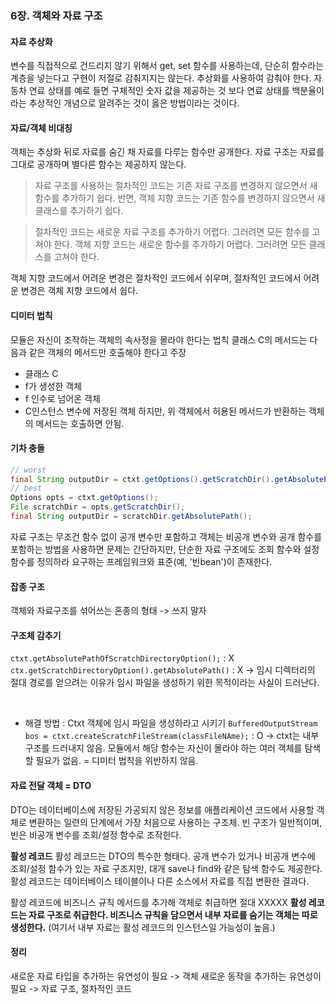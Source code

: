 ### 6장. 객체와 자료 구조

#### 자료 추상화

변수를 직접적으로 건드리지 않기 위해서 get, set 함수를 사용하는데, 단순히 함수라는 계층을 넣는다고 구현이 저절로 감춰지지는 않는다. 추상화를 사용하여 감춰야 한다.
자동차 연료 상태를 예로 들면 구체적인 숫자 값을 제공하는 것 보다 연료 상태를 백분율이라는 추상적인 개념으로 알려주는 것이 옳은 방법이라는 것이다.

#### 자료/객체 비대칭

객체는 추상화 뒤로 자료를 숨긴 채 자료를 다루는 함수만 공개한다.
자료 구조는 자료를 그대로 공개하며 별다른 함수는 제공하지 않는다.

> 자료 구조를 사용하는 절차적인 코드는 기존 자료 구조를 변경하지 않으면서 새 함수를 추가하기 쉽다. 반면, 객체 지향 코드는 기존 함수를 변경하지 않으면서 새 클래스를 추가하기 쉽다.

> 절차적인 코드는 새로운 자료 구조를 추가하기 어렵다. 그러려면 모든 함수를 고쳐야 한다. 객체 지향 코드는 새로운 함수를 추가하기 어렵다. 그러려면 모든 클래스를 고쳐야 한다.

객체 지향 코드에서 어려운 변경은 절차적인 코드에서 쉬우며, 절차적인 코드에서 어려운 변경은 객체 지향 코드에서 쉽다.

#### 디미터 법칙

모듈은 자신이 조작하는 객체의 속사정을 몰라야 한다는 법칙
클래스 C의 메서드는 다음과 같은 객체의 메서드만 호출해야 한다고 주장

- 클래스 C
- f가 생성한 객체
- f 인수로 넘어온 객체
- C인스턴스 변수에 저장된 객체
  하지만, 위 객체에서 허용된 메서드가 반환하는 객체의 메서드는 호출하면 안됨.

#### 기차 충돌

```java
// worst
final String outputDir = ctxt.getOptions().getScratchDir().getAbsolutePath();
// best
Options opts = ctxt.getOptions();
File scratchDir = opts.getScratchDir();
final String outputDir = scratchDir.getAbsolutePath();
```

자료 구조는 무조건 함수 없이 공개 변수만 포함하고 객체는 비공개 변수와 공개 함수를 포함하는 방법을 사용하면 문제는 간단하지만, 단순한 자료 구조에도 조회 함수와 설정 함수를 정의하라 요구하는 프레임워크와 표준(예, '빈bean')이 존재한다.

#### 잡종 구조

객체와 자료구조를 섞어쓰는 혼종의 형태 -> 쓰지 말자

#### 구조체 감추기

`ctxt.getAbsolutePathOfScratchDirectoryOption();` : X
`ctx.getScratchDirectoryOption().getAbsolutePath()` : X
-> 임시 디렉터리의 절대 경로를 얻으려는 이유가 임시 파일을 생성하기 위한 목적이라는 사실이 드러난다.

<br/>

- 해결 방법 : Ctxt 객체에 임시 파일을 생성하라고 시키기
  `BufferedOutputStream bos = ctxt.createScratchFileStream(classFileNAme);` : O
  -> ctxt는 내부 구조를 드러내지 않음. 모듈에서 해당 함수는 자신이 몰라야 하는 여러 객체를 탐색할 필요가 없음. = 디미터 법칙을 위반하지 않음.

#### 자료 전달 객체 = DTO

DTO는 데이터베이스에 저장된 가공되지 않은 정보를 애플리케이션 코드에서 사용할 객체로 변환하는 일련의 단계에서 가장 처음으로 사용하는 구조체.
빈 구조가 일반적이며, 빈은 비공개 변수를 조회/설정 함수로 조작한다.

**활성 레코드**
활성 레코드는 DTO의 특수한 형태다.
공개 변수가 있거나 비공개 변수에 조회/설정 함수가 있는 자료 구조지만, 대개 save나 find와 같은 탐색 함수도 제공한다.
활성 레코드는 데이터베이스 테이블이나 다른 소스에서 자료를 직접 변환한 결과다.

활성 레코드에 비즈니스 규칙 메서드를 추가해 객체로 취급하면 절대 XXXXX
**활성 레코드는 자료 구조로 취급한다. 비즈니스 규칙을 담으면서 내부 자료를 숨기는 객체는 따로 생성한다.** (여기서 내부 자료는 활성 레코드의 인스턴스일 가능성이 높음.)

#### 정리

새로운 자료 타입을 추가하는 유연성이 필요 -> 객체
새로운 동작을 추가하는 유연성이 필요 -> 자료 구조, 절차적인 코드
